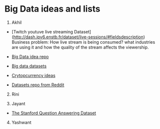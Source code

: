 # Big Data ideas and lists

1. Akhil

* [Twitch youtuve live streaming Dataset] (http://dash.ipv6.enstb.fr/dataset/live-sessions/#fieldsdescription)
 Business problem: How live stream is being consumed? what industries are using it and how the quality of the stream affects the viewership.

* [Big Data idea repo](https://github.com/onurakpolat/awesome-bigdata)

* [Big data datasets](http://hadoopilluminated.com/hadoop_illuminated/Public_Bigdata_Sets.html)

* [Crytopcurrency ideas](https://www.producthunt.com/posts/game-of-coins)

* [Datasets repo from Reddit](https://www.reddit.com/r/datasets/comments/58og49/request_looking_for_big_data_sets_of_size_over/)


2. Rini

3. Jayant
* [The Stanford Question Answering Dataset](https://rajpurkar.github.io/SQuAD-explorer/explore/1.1/dev/)

4. Yashwant
